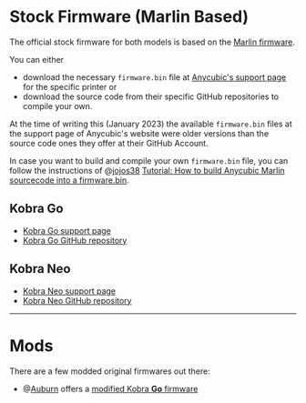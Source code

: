 <link rel=”manifest” href=”docs/manifest.webmanifest”>

# Stock Firmware (Marlin Based) 
The official stock firmware for both models is based on the [Marlin firmware](https://marlinfw.org/).  
  
You can either  
- download the necessary `firmware.bin` file at [Anycubic's support page](https://www.anycubic.com/blogs/news/all-you-need-to-know-about-kobra-series) for the specific printer or  
- download the source code from their specific GitHub repositories to compile your own.  
 
At the time of writing this (January 2023) the available `firmware.bin` files at the support page of Anycubic's website were older versions than the source code ones they offer at their GitHub Account.  
  
In case you want to build and compile your own `firmware.bin` file, you can follow the instructions of @[jojos38](https://github.com/jojos38) [Tutorial: How to build Anycubic Marlin sourcecode into a firmware.bin](https://www.reddit.com/r/anycubic/comments/y2waxu/tutorial_how_to_build_anycubic_marlin_source_code/).
  
## Kobra Go
- [Kobra Go support page](https://www.anycubic.com/blogs/news/all-you-need-to-know-about-kobra-series)
- [Kobra Go GitHub repository](https://github.com/ANYCUBIC-3D/Kobra_Go)

## Kobra Neo
- [Kobra Neo support page](https://www.anycubic.com/blogs/news/all-you-need-to-know-about-kobra-series)
- [Kobra Neo GitHub repository](https://github.com/ANYCUBIC-3D/Kobra_Neo)
  
---  
  
# Mods
There are a few modded original firmwares out there:  
- @[Auburn](https://github.com/Auburn) offers a [modified Kobra **Go** firmware](https://github.com/Auburn/Kobra_Go) 
